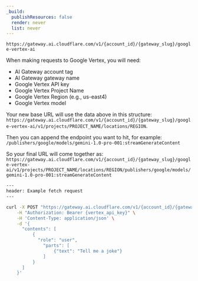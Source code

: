 ```yaml
---
_build:
  publishResources: false
  render: never
  list: never
---
```


`https://gateway.ai.cloudflare.com/v1/{account_id}/{gateway_slug}/google-vertex-ai`


When making requests to Google Vertex, you will need:
- AI Gateway account tag
- AI Gateway gateway name
- Google Vertex API key
- Google Vertex Project Name
- Google Vertex Region (e.g., us-east4)
- Google Vertex model

Your new base URL will use the data above in this structure: `https://gateway.ai.cloudflare.com/v1/{account_id}/{gateway_slug}/google-vertex-ai/v1/projects/PROJECT_NAME/locations/REGION`.

Then you can append the endpoint you want to hit, for example: `/publishers/google/models/gemini-1.0-pro-001:streamGenerateContent`

So your final URL will come together as: `https://gateway.ai.cloudflare.com/v1/{account_id}/{gateway_slug}/google-vertex-ai/v1/projects/PROJECT_NAME/locations/REGION/publishers/google/models/gemini-1.0-pro-001:streamGenerateContent`

```bash
---
header: Example fetch request
---

curl -X POST "https://gateway.ai.cloudflare.com/v1/{account_id}/{gateway_slug}/google-vertex-ai/v1/projects/PROJECT_NAME/locations/REGION/publishers/google/models/gemini-1.0-pro-001:streamGenerateContent" \
    -H "Authorization: Bearer {vertex_api_key}" \
    -H 'Content-Type: application/json' \
    -d '{
      "contents": [
          {
            "role": "user",
              "parts": [
                  {"text": "Tell me a joke"}
              ]
          }
      ]
    }'

```